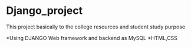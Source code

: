 # Django_project

This project basically to the college resources and student study purpose

*Using DJANGO Web framework and backend as MySQL 
*HTML,CSS 
